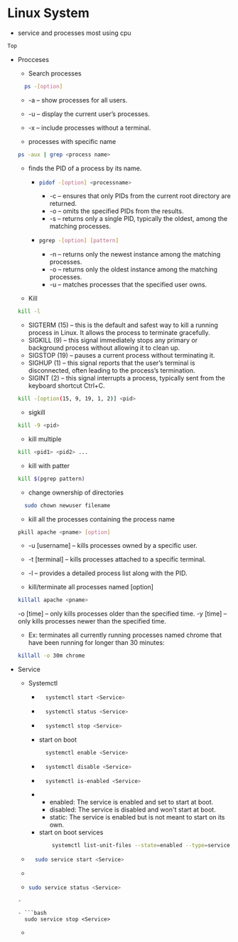 # Linux System
- service and processes most using cpu

```bash
Top 
```
- Procceses
  -  Search processes
  ```bash
    ps -[option]
  ```
    - -a – show processes for all users.
    - -u – display the current user’s processes.
    - -x – include processes without a terminal.

  - processes with specific name
  ```bash
  ps -aux | grep <process name>
  ```
  - finds the PID of a process by its name.
    - ```bash
      pidof -[option] <processname>
      ```
      - -c – ensures that only PIDs from the current root directory are returned.
      - -o – omits the specified PIDs from the results.
      - -s – returns only a single PID, typically the oldest, among the matching processes.


    - ```bash
      pgrep -[option] [pattern]
      ```
      - -n – returns only the newest instance among the matching processes. 
      - -o – returns only the oldest instance among the matching processes.
      - -u – matches processes that the specified user owns.


  - Kill
  ```bash
  kill -l
  ```
    - SIGTERM (15) – this is the default and safest way to kill a running process in Linux. It allows the process to terminate gracefully.
    - SIGKILL (9) – this signal immediately stops any primary or background process without allowing it to clean up.
    - SIGSTOP (19) – pauses a current process without terminating it.
    - SIGHUP (1) – this signal reports that the user’s terminal is disconnected, often leading to the process’s termination.
    - SIGINT (2) – this signal interrupts a process, typically sent from the keyboard shortcut Ctrl+C.

  ```bash
  kill -[option(15, 9, 19, 1, 2)] <pid>
  ```
  - sigkill
  ```bash
  kill -9 <pid>
  ```

  - kill multiple
  ```bash
  kill <pid1> <pid2> ...
  ```

  - kill with patter
  ```bash
  kill $(pgrep pattern)
  ```

  - change ownership of directories
  ```bash
    sudo chown newuser filename
  ```

  - kill all the processes containing the process name <pname>
  ```bash
  pkill apache <pname> [option]
  ```
    - -u [username] – kills processes owned by a specific user.
    - -t [terminal] – kills processes attached to a specific terminal.
    - -l – provides a detailed process list along with the PID.


  - kill/terminate all processes named <pname> [option]
  ```bash
  killall apache <pname>
  ```
  -o [time] – only kills processes older than the specified time.
  -y [time] – only kills processes newer than the specified time.

  - Ex: terminates all currently running processes named chrome that have been running for longer than 30 minutes:
  ```bash
  killall -o 30m chrome
  ```

- Service
  - Systemctl
    - ```bash 
        systemctl start <Service> 
      ```
    - ```bash 
        systemctl status <Service> 
      ```
    - ```bash 
        systemctl stop <Service> 
      ```
    - start on boot 
      ```bash 
        systemctl enable <Service> 
      ```
    - ```bash 
        systemctl disable <Service> 
      ```
    - ```bash 
        systemctl is-enabled <Service>
      ```
    - 
        - enabled: The service is enabled and set to start at boot.
        - disabled: The service is disabled and won't start at boot.
        - static: The service is enabled but is not meant to start on its own.
    - start on boot services 
      ```bash 
          systemctl list-unit-files --state=enabled --type=service
      ```

  - ```bash 
      sudo service start <Service>
    ```
  - 

  - ```bash 
    sudo service status <Service>
  ```
  - 

  - ```bash 
    sudo service stop <Service>
  ```
  - 

